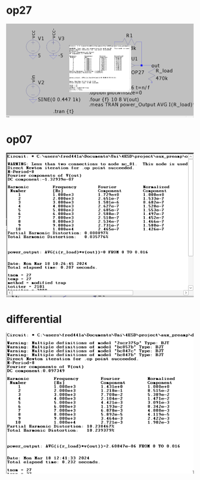 # op27
![img2222.png](images/img2222.png)
# op07
![img4966.png](images/img4966.png)
# differential
![img7617.png](images/img7617.png)
